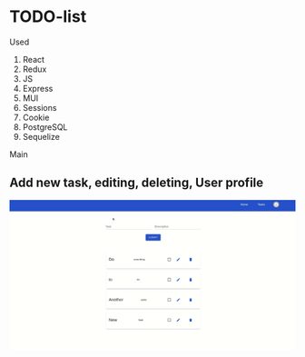 # TODO-list

Used

1. React
2. Redux
3. JS
4. Express
5. MUI
6. Sessions
7. Cookie
8. PostgreSQL
9. Sequelize

Main

## Add new task, editing, deleting, User profile

![animation](./readme_gif/todo.gif)
